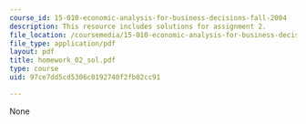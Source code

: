 ```yaml
---
course_id: 15-010-economic-analysis-for-business-decisions-fall-2004
description: This resource includes solutions for assignment 2.
file_location: /coursemedia/15-010-economic-analysis-for-business-decisions-fall-2004/97ce7dd5cd5306c0192740f2fb02cc91_homework_02_sol.pdf
file_type: application/pdf
layout: pdf
title: homework_02_sol.pdf
type: course
uid: 97ce7dd5cd5306c0192740f2fb02cc91

---
```

None